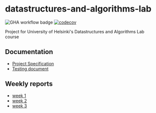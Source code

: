 # datastructures-and-algorithms-lab
![GHA workflow badge](https://github.com/janikakalliokoski/datastructures-and-algorithms-lab/workflows/CI/badge.svg)
[![codecov](https://codecov.io/gh/janikakalliokoski/datastructures-and-algorithms-lab/branch/main/graph/badge.svg?token=I9TZKLLES7)](https://codecov.io/gh/janikakalliokoski/datastructures-and-algorithms-lab)

Project for University of Helsinki's Datastructures and Algorithms Lab course

## Documentation
- [Project Specification](https://github.com/janikakalliokoski/datastructures-and-algorithms-lab/blob/main/documentation/project_specification.md)
- [Testing document](https://github.com/janikakalliokoski/datastructures-and-algorithms-lab/blob/main/documentation/testing_document.md)

## Weekly reports
- [week 1](https://github.com/janikakalliokoski/datastructures-and-algorithms-lab/blob/main/documentation/weekly_reports/week1.md)
- [week 2](https://github.com/janikakalliokoski/datastructures-and-algorithms-lab/blob/main/documentation/weekly_reports/week2.md)
- [week 3](https://github.com/janikakalliokoski/datastructures-and-algorithms-lab/blob/main/documentation/weekly_reports/week3.md)

